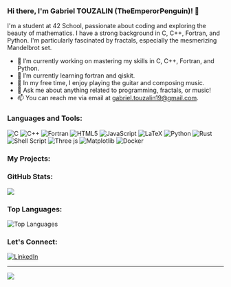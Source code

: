 ### Hi there, I'm Gabriel TOUZALIN (TheEmperorPenguin)! 👋

I'm a student at 42 School, passionate about coding and exploring the beauty of mathematics. I have a strong background in C, C++, Fortran, and Python. I'm particularly fascinated by fractals, especially the mesmerizing Mandelbrot set.

- 🔭 I’m currently working on mastering my skills in C, C++, Fortran, and Python.
- 🌱 I’m currently learning fortran and qiskit.
- 🎸 In my free time, I enjoy playing the guitar and composing music.
- 💬 Ask me about anything related to programming, fractals, or music!
- 📫 You can reach me via email at [gabriel.touzalin19@gmail.com](gabriel.touzalin19@gmail.com).

### Languages and Tools:

![C](https://img.shields.io/badge/c-%2300599C.svg?style=for-the-badge&logo=c&logoColor=white) ![C++](https://img.shields.io/badge/c++-%2300599C.svg?style=for-the-badge&logo=c%2B%2B&logoColor=white) ![Fortran](https://img.shields.io/badge/Fortran-%23734F96.svg?style=for-the-badge&logo=fortran&logoColor=white) ![HTML5](https://img.shields.io/badge/html5-%23E34F26.svg?style=for-the-badge&logo=html5&logoColor=white) ![JavaScript](https://img.shields.io/badge/javascript-%23323330.svg?style=for-the-badge&logo=javascript&logoColor=%23F7DF1E) ![LaTeX](https://img.shields.io/badge/latex-%23008080.svg?style=for-the-badge&logo=latex&logoColor=white) ![Python](https://img.shields.io/badge/python-3670A0?style=for-the-badge&logo=python&logoColor=ffdd54) ![Rust](https://img.shields.io/badge/rust-%23000000.svg?style=for-the-badge&logo=rust&logoColor=white) ![Shell Script](https://img.shields.io/badge/shell_script-%23121011.svg?style=for-the-badge&logo=gnu-bash&logoColor=white) ![Three js](https://img.shields.io/badge/threejs-black?style=for-the-badge&logo=three.js&logoColor=white) ![Matplotlib](https://img.shields.io/badge/Matplotlib-%23ffffff.svg?style=for-the-badge&logo=Matplotlib&logoColor=black) ![Docker](https://img.shields.io/badge/docker-%230db7ed.svg?style=for-the-badge&logo=docker&logoColor=white)

### My Projects:
<!--
- 🌀 [Mandelbrot Explorer](https://github.com/TheEmperorPenguin/Mandelbrot-Explorer): A Python application to explore and visualize the Mandelbrot set.
- 📚 [CodeRead](https://github.com/TheEmperorPenguin/CodeRead): A tool to generate beautifully formatted documentation from your code comments.-->

### GitHub Stats:

![](https://github-readme-stats.vercel.app/api?username=TheEmperorPenguin&theme=solarized-light&hide_border=false&include_all_commits=false&count_private=false)<br/>

### Top Languages:

![Top Languages](https://github-readme-stats.vercel.app/api/top-langs/?username=TheEmperorPenguin&theme=solarized-light&hide_border=false&include_all_commits=true&count_private=false&layout=compact&langs_count=10)

### Let's Connect:

[![LinkedIn](https://img.shields.io/badge/LinkedIn-Connect-blue?style=for-the-badge&logo=linkedin)](https://www.linkedin.com/in/gabrieltouzalin/)<!--
[![Twitter](https://img.shields.io/badge/Twitter-Follow-1DA1F2?style=for-the-badge&logo=twitter)](https://twitter.com/yourtwitterhandle)
[![Portfolio](https://img.shields.io/badge/Portfolio-View-yellow?style=for-the-badge)](https://yourportfolio.com)-->

---
[![](https://visitcount.itsvg.in/api?id=TheEmperorPenguin&icon=5&color=6)](https://visitcount.itsvg.in)

<!--
**TheEmperorPenguin/TheEmperorPenguin** is a ✨ _special_ ✨ repository because its `README.md` (this file) appears on your GitHub profile.

Here are some ideas to get you started:

- 🔭 I’m currently working on ...
- 🌱 I’m currently learning ...
- 👯 I’m looking to collaborate on ...
- 🤔 I’m looking for help with ...
- 💬 Ask me about ...
- 📫 How to reach me: ...
- 😄 Pronouns: ...
- ⚡ Fun fact: ...
-->

